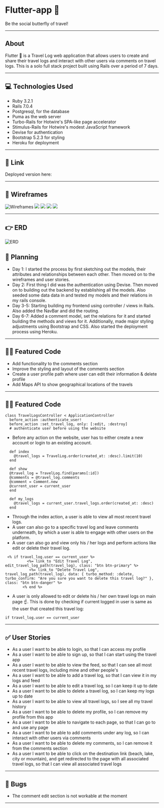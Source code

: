 # Flutter-app 🦋

Be the social butterfly of travel!

---

## About

Flutter 🦋 is a Travel Log web application that allows users to create and share their travel logs and interact with other users via comments on travel logs. This is a solo full stack project built using Rails over a period of 7 days.

---

## 💻 Technologies Used

- Ruby 3.2.1
- Rails 7.0.4
- Postgresql, for the database
- Puma as the web server
- Turbo-Rails for Hotwire's SPA-like page accelerator
- Stimulus-Rails for Hotwire's modest JavaScript framework
- Devise for authentication
- Bootstrap 5.2.3 for styling
- Heroku for deployment

---

## 👾 Link

Deployed version here:

---

## 👀 Wireframes

![Wireframes](readme_img/1.png)
![](readme_img/2.png)
![](readme_img/3.png)
![](readme_img/4.png)
![](readme_img/5.png)

---

## 👉 ERD

![ERD](readme_img/erd.png)

## 🧐 Planning

- Day 1: I started the process by first sketching out the models, their attributes and relationships between each other. Then moved on to the wireframes and user stories.
- Day 2: First thing I did was the authentication using Devise. Then moved on to building out the backend by establishing all the models. Also seeded some data data in and tested my models and their relations in my rails console.
- Day 3-5: Starting building my frontend using controller / views in Rails. Also added the NavBar and did the routing.
- Day 6-7: Added a comment model, set the relations for it and started building the methods and views for it. Additionally, made major styling adjustments using Bootstrap and CSS. Also started the deployment process using Heroku.

---

## 👩‍💻 Featured Code

- Add functionality to the comments section
- Improve the styling and layout of the comments section
- Create a user profile path where user can edit their information & delete profile
- Add Maps API to show geographical locations of the travels

---

## 👩‍💻 Featured Code

```
class TravelLogsController < ApplicationController
  before_action :authenticate_user!
  before_action :set_travel_log, only: [:edit, :destroy]
  # authenticate user before using the website

```

- Before any action on the website, user has to either create a new account or login to an existing account.

```
  def index
    @travel_logs = TravelLog.order(created_at: :desc).limit(10)
  end

  def show
  @travel_log = TravelLog.find(params[:id])
  @comments = @travel_log.comments
  @comment = Comment.new
  @current_user = current_user
  end

  def my_logs
    @travel_logs = current_user.travel_logs.order(created_at: :desc)
  end

```

- Through the index action, a user is able to view all most recent travel logs.
- A user can also go to a specific travel log and leave comments underneath, by which a user is able to engage with other users on the platform.
- A user can also go and view only his / her logs and perform actions like edit or delete their travel log.

```
 <% if travel_log.user == current_user %>
          <%= link_to "Edit Travel Log", edit_travel_log_path(travel_log), class: "btn btn-primary" %>
           <%= link_to "Delete Travel Log", travel_log_path(travel_log), data: { turbo_method: :delete, turbo_confirm: "Are you sure you want to delete this travel log?" }, class: "btn btn-danger" %>
        <% end %>
```

- A user is only allowed to edit or delete his / her own travel logs on main page ☝️. This is done by checking if current logged in user is same as the user that created this travel log:

```
if travel_log.user == current_user
```

---

## ✅ User Stories

- As a user I want to be able to login, so that I can access my profile
- As a user I want to be able to sign up, so that I can start using the travel app
- As a user I want to be able to view the feed, so that I can see all most recent travel logs, including mine and other people's
- As a user I want to be able to add a travel log, so that I can view it in my logs and feed
- As a user I want to be able to edit a travel log, so I can keep it up to date
- As a user I want to be able to delete a travel log, so I can keep my logs up to date
- As a user I want to be able to view all travel logs, so I see all my travel history
- As a user I want to be able to delete my profile, so I can remove my profile from this app
- As a user I want to be able to navigate to each page, so that I can go to and use any page
- As a user I want to be able to add comments under any log, so I can interact with other users via comments
- As a user I want to be able to delete my comments, so I can remove it from the comments section
- As a user I want to be able to click on the destination link (beach, lake, city or mountain), and get redirected to the page with all associated travel logs, so that I can view all associated travel logs

---

## 🐞 Bugs

- The comment edit section is not workable at the moment

---
